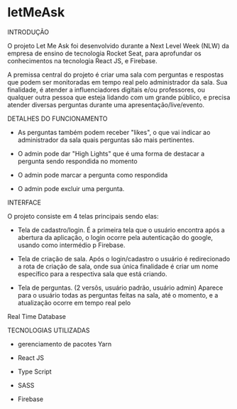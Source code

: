 # letMeAsk

 INTRODUÇÃO 

O projeto Let Me Ask foi desenvolvido durante a Next Level Week (NLW) da empresa de ensino de tecnologia Rocket Seat, para aprofundar os conhecimentos na tecnologia React JS,
e Firebase.

A premissa central do projeto é criar uma sala com perguntas e respostas que podem ser monitoradas em tempo real pelo administrador da sala. Sua finalidade, é atender
a influenciadores digitais e/ou professores, ou qualquer outra pessoa que esteja lidando com um grande público, e precisa atender diversas perguntas durante uma 
apresentação/live/evento.

 DETALHES DO FUNCIONAMENTO 

 * As perguntas também podem receber "likes", o que vai indicar ao administrador da sala quais perguntas são mais pertinentes.

 * O admin pode dar "High Lights" que é uma forma de destacar a pergunta sendo respondida no momento
 
 * O admin pode marcar a pergunta como respondida
 
 * O admin pode excluir uma pergunta.


 INTERFACE 

O projeto consiste em 4 telas principais sendo elas:

- Tela de cadastro/login. É a primeira tela que o usuário encontra após a abertura da aplicação, o login ocorre pela autenticação do google, usando como intermédio p Firebase.

- Tela de criação de sala. Após o login/cadastro o usuário é redirecionado a rota de criação de sala, onde sua única finalidade é criar um nome específico para a respectiva sala
que está criando.

- Tela de perguntas. (2 versõs, usuário padrão, usuário admin) Aparece para o usuário todas as perguntas feitas na sala, até o momento, e a atualização ocorre em tempo real pelo

Real Time Database




TECNOLOGIAS UTILIZADAS 

* gerenciamento de pacotes Yarn

* React JS

* Type Script

* SASS

* Firebase
